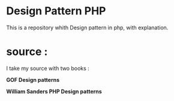 # Design Pattern PHP

This is a repository whith Design pattern in php,
with explanation.

# source :
I take my source with two books :

__GOF Design patterns__ 

__William Sanders PHP Design patterns__


